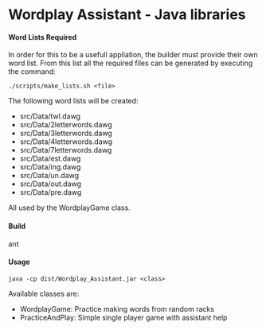 # Wordplay Assistant - Java libraries


#### Word Lists Required

In order for this to be a usefull appliation, the builder must provide their own word list.  From this list all the required files can be generated by executing the command:

```
./scripts/make_lists.sh <file>
```

The following word lists will be created:

- src/Data/twl.dawg
- src/Data/2letterwords.dawg
- src/Data/3letterwords.dawg
- src/Data/4letterwords.dawg
- src/Data/7letterwords.dawg
- src/Data/est.dawg
- src/Data/ing.dawg
- src/Data/un.dawg
- src/Data/out.dawg
- src/Data/pre.dawg

All used by the WordplayGame class.

#### Build

ant

#### Usage

```
java -cp dist/Wordplay_Assistant.jar <class>
```

Available classes are:

- WordplayGame: Practice making words from random racks
- PracticeAndPlay: Simple single player game with assistant help

